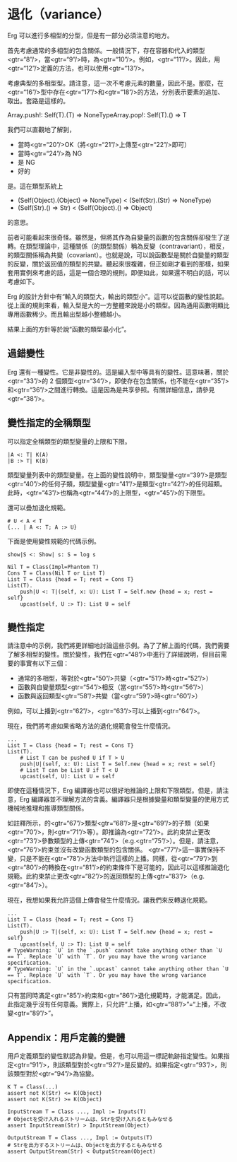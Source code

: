 # 退化（variance）

Erg 可以進行多相型的分型，但是有一部分必須注意的地方。

首先考慮通常的多相型的包含關係。一般情況下，存在容器和代入的類型<gtr=“8”/>，當<gtr=“9”/>時，為<gtr=“10”/>。例如，<gtr=“11”/>。因此，用<gtr=“12”/>定義的方法，也可以使用<gtr=“13”/>。

考慮典型的多相型型。請注意，這一次不考慮元素的數量，因此不是。那麼，在<gtr=“16”/>型中存在<gtr=“17”/>和<gtr=“18”/>的方法，分別表示要素的追加、取出。套路是這樣的。

Array.push!: Self(T).(T) => NoneTypeArray.pop!: Self(T).() => T

我們可以直觀地了解到，

* 當時<gtr=“20”/>OK（將<gtr=“21”/>上傳至<gtr=“22”/>即可）
* 當時<gtr=“24”/>為 NG
* 是 NG
* 好的

是。這在類型系統上

* (Self(Object).(Object) => NoneType) < (Self(Str).(Str) => NoneType)
* (Self(Str).() => Str) < (Self(Object).() => Object)

的意思。

前者可能看起來很奇怪。雖然是，但將其作為自變量的函數的包含關係卻發生了逆轉。在類型理論中，這種關係（的類型關係）稱為反變（contravariant），相反，的類型關係稱為共變（covariant）。也就是說，可以說函數型是關於自變量的類型的反變，關於返回值的類型的共變。聽起來很複雜，但正如剛才看到的那樣，如果套用實例來考慮的話，這是一個合理的規則。即便如此，如果還不明白的話，可以考慮如下。

Erg 的設計方針中有“輸入的類型大，輸出的類型小”。這可以從函數的變性說起。從上面的規則來看，輸入型是大的一方整體來說是小的類型。因為通用函數明顯比專用函數稀少。而且輸出型越小整體越小。

結果上面的方針等於說“函數的類型最小化”。

## 過錯變性

Erg 還有一種變性。它是非變性的。這是編入型中等具有的變性。這意味著，關於<gtr=“33”/>的 2 個類型<gtr=“34”/>，即使存在包含關係，也不能在<gtr=“35”/>和<gtr=“36”/>之間進行轉換。這是因為是共享參照。有關詳細信息，請參見<gtr=“38”/>。

## 變性指定的全稱類型

可以指定全稱類型的類型變量的上限和下限。


```erg
|A <: T| K(A)
|B :> T| K(B)
```

類型變量列表中的類型變量。在上面的變性說明中，類型變量<gtr=“39”/>是類型<gtr=“40”/>的任何子類，類型變量<gtr=“41”/>是類型<gtr=“42”/>的任何超類。此時，<gtr=“43”/>也稱為<gtr=“44”/>的上限型，<gtr=“45”/>的下限型。

還可以疊加退化規範。


```erg
# U < A < T
{... | A <: T; A :> U}
```

下面是使用變性規範的代碼示例。


```erg
show|S <: Show| s: S = log s

Nil T = Class(Impl=Phantom T)
Cons T = Class(Nil T or List T)
List T = Class {head = T; rest = Cons T}
List(T).
    push|U <: T|(self, x: U): List T = Self.new {head = x; rest = self}
    upcast(self, U :> T): List U = self
```

## 變性指定

請注意中的示例，我們將更詳細地討論這些示例。為了了解上面的代碼，我們需要了解多相型的變性。關於變性，我們在<gtr=“48”/>中進行了詳細說明，但目前需要的事實有以下三個：

* 通常的多相型，等對於<gtr=“50”/>共變（<gtr=“51”/>時<gtr=“52”/>）
* 函數與自變量類型<gtr=“54”/>相反（當<gtr=“55”/>時<gtr=“56”/>）
* 函數與返回類型<gtr=“58”/>共變（當<gtr=“59”/>時<gtr=“60”/>）

例如，可以上播到<gtr=“62”/>，<gtr=“63”/>可以上播到<gtr=“64”/>。

現在，我們將考慮如果省略方法的退化規範會發生什麼情況。


```erg
...
List T = Class {head = T; rest = Cons T}
List(T).
    # List T can be pushed U if T > U
    push|U|(self, x: U): List T = Self.new {head = x; rest = self}
    # List T can be List U if T < U
    upcast(self, U): List U = self
```

即使在這種情況下，Erg 編譯器也可以很好地推論的上限和下限類型。但是，請注意，Erg 編譯器並不理解方法的含義。編譯器只是根據變量和類型變量的使用方式機械地推理和推導類型關係。

如註釋所示，的<gtr=“67”/>類型<gtr=“68”/>是<gtr=“69”/>的子類（如果<gtr=“70”/>，則<gtr=“71”/>等）。即推論為<gtr=“72”/>。此約束禁止更改<gtr=“73”/>參數類型的上傳<gtr=“74”/>（e.g.<gtr=“75”/>）。但是，請注意，<gtr=“76”/>約束並沒有改變函數類型的包含關係。 <gtr=“77”/>這一事實保持不變，只是不能在<gtr=“78”/>方法中執行這樣的上播。同樣，從<gtr=“79”/>到<gtr=“80”/>的轉換在<gtr=“81”/>的約束條件下是可能的，因此可以這樣推論退化規範。此約束禁止更改<gtr=“82”/>的返回類型的上傳<gtr=“83”/>（e.g.<gtr=“84”/>）。

現在，我想如果我允許這個上傳會發生什麼情況。讓我們來反轉退化規範。


```erg
...
List T = Class {head = T; rest = Cons T}
List(T).
    push|U :> T|(self, x: U): List T = Self.new {head = x; rest = self}
    upcast(self, U :> T): List U = self
# TypeWarning: `U` in the `.push` cannot take anything other than `U == T`. Replace `U` with `T`. Or you may have the wrong variance specification.
# TypeWarning: `U` in the `.upcast` cannot take anything other than `U == T`. Replace `U` with `T`. Or you may have the wrong variance specification.
```

只有當同時滿足<gtr=“85”/>約束和<gtr=“86”/>退化規範時，才能滿足。因此，此指定幾乎沒有任何意義。實際上，只允許“上播，如<gtr=“88”/>”=“上播，不改變<gtr=“89”/>”。

## Appendix：用戶定義的變體

用戶定義類型的變性默認為非變。但是，也可以用這一標記軌跡指定變性。如果指定<gtr=“91”/>，則該類型對於<gtr=“92”/>是反變的。如果指定<gtr=“93”/>，則該類型對於<gtr=“94”/>為協變。


```erg
K T = Class(...)
assert not K(Str) <= K(Object)
assert not K(Str) >= K(Object)

InputStream T = Class ..., Impl := Inputs(T)
# Objectを受け入れるストリームは、Strを受け入れるともみなせる
assert InputStream(Str) > InputStream(Object)

OutputStream T = Class ..., Impl := Outputs(T)
# Strを出力するストリームは、Objectを出力するともみなせる
assert OutputStream(Str) < OutputStream(Object)
```
